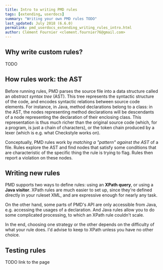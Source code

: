 ```yaml
---
title: Intro to writing PMD rules
tags: [extending, userdocs]
summary: "Writing your own PMD rules TODO"
last_updated: July 2018 (6.6.0)
permalink: pmd_userdocs_extending_writing_rules_intro.html
author: Clément Fournier <clement.fournier76@gmail.com>
---
```



## Why write custom rules?

TODO

## How rules work: the AST

Before running rules, PMD parses the source file into a data structure called an
*abstract syntax tree* (AST). This tree represents the syntactic structure of the
code, and encodes syntactic relations between source code elements. For instance,
in Java, method declarations belong to a class: in the AST, the nodes representing
method declarations will be descendants of a node representing the declaration of
their enclosing class. This representation is thus much richer than the original
source code (which, for a program, is just a chain of characters), or the token
chain produced by a lexer (which is e.g. what Checkstyle works on).

Conceptually, PMD rules work by *matching a "pattern" against the AST* of a file.
Rules explore the AST and find nodes that satisfy some conditions that are characteristic
of the specific thing the rule is trying to flag. Rules then report a violation on these nodes.

## Writing new rules

PMD supports two ways to define rules: using an **XPath query**, or using a
**Java visitor**. XPath rules are much easier to set up, since they're defined
directly in your ruleset XML, and are expressive enough for nearly any task.

On the other hand, some parts of PMD's API are only accessible from Java, e.g.
accessing the usages of a declaration. And Java rules allow you to do some
complicated processing, to which an XPath rule couldn't scale.

In the end, choosing one strategy or the other depends on the difficulty of what
your rule does. I'd advise to keep to XPath unless you have no other choice.


## Testing rules

TODO link to the page